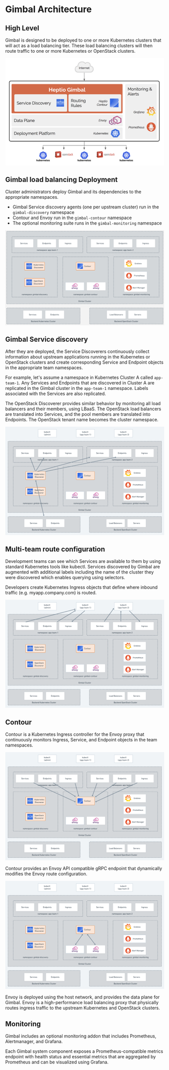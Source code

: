 # Gimbal Architecture

## High Level

Gimbal is designed to be deployed to one or more Kubernetes clusters that will act as a load balancing tier.  These load balancing clusters will then route traffic to one or more Kubernetes or OpenStack clusters.

![Gimbal Architecture](images/gimbal-arch.png)

## Gimbal load balancing Deployment 

Cluster administrators deploy Gimbal and its dependencies to the appropriate namespaces.

* Gimbal Service discovery agents (one per upstream cluster) run in the `gimbal-discovery` namespace
* Contour and Envoy run in the `gimbal-contour` namespace
* The optional monitoring suite runs in the `gimbal-monitoring` namespace

![Arch 01](images/overview.png)

## Gimbal Service discovery

After they are deployed, the Service Discoverers continuously collect information about upstream applications running in the Kubernetes or OpenStack clusters and create corresponding Service and Endpoint objects in the appropriate team namespaces.

For example, let's assume a namespace in Kubernetes Cluster A called `app-team-1`. Any Services and Endpoints that are discovered in Cluster A are replicated in the Gimbal cluster in the `app-team-1` namespace.  Labels associated with the Services are also replicated.

The OpenStack Discoverer provides similar behavior by monitoring all load balancers and their members, using LBaaS. The OpenStack load balancers are translated into Services, and the pool members are translated into Endpoints. The OpenStack tenant name becomes the cluster namespace.

![Arch 02](images/arch-01-service.png)

## Multi-team route configuration

Development teams can see which Services are available to them by using standard Kubernetes tools like kubectl.  Services discovered by Gimbal are augmented with additional labels including the name of the cluster they were discovered which enables querying using selectors.

Developers create Kubernetes Ingress objects that define where inbound traffic (e.g. myapp.company.com) is routed.

![Arch 03](images/arch-02-route.png)

## Contour

Contour is a Kubernetes Ingress controller for the Envoy proxy that continuously monitors Ingress, Service, and Endpoint objects in the team namespaces.

![Arch 04](images/arch-03-contour.png)

Contour provides an Envoy API compatible gRPC endpoint that dynamically modifies the Envoy route configuration.

![Arch 04](images/arch-04-envoy.png)

Envoy is deployed using the host network, and provides the data plane for Gimbal. Envoy is a high-performance load balancing proxy that physically routes ingress traffic to the upstream Kubernetes and OpenStack clusters.

## Monitoring

Gimbal includes an optional monitoring addon that includes Prometheus, Alertmanager, and Grafana.

Each Gimbal system component exposes a Prometheus-compatible metrics endpoint with health status and essential metrics that are aggregated by Prometheus and can be visualized using Grafana.